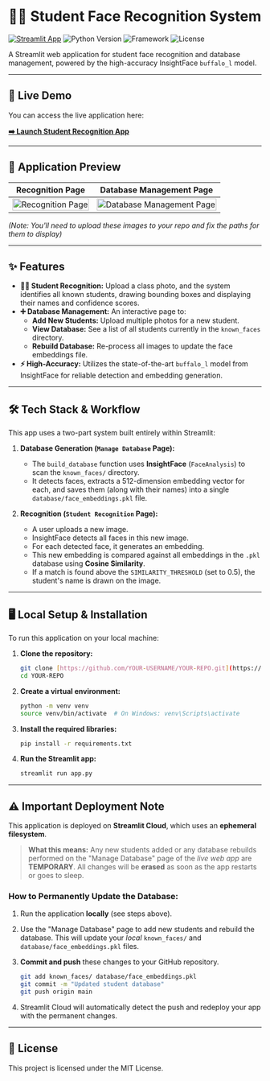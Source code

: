 # 👨‍🎓 Student Face Recognition System

[![Streamlit App](https://static.streamlit.io/badges/streamlit_badge_black_white.svg)](https://YOUR-STREAMLIT-APP-URL.streamlit.app/)
![Python Version](https://img.shields.io/badge/python-3.9%2B-blue)
![Framework](https://img.shields.io/badge/framework-Streamlit-red)
![License](https://img.shields.io/badge/license-MIT-green)

A Streamlit web application for student face recognition and database management, powered by the high-accuracy InsightFace `buffalo_l` model.

---

## 🚀 Live Demo

You can access the live application here:

**[➡️ Launch Student Recognition App](https://YOUR-STREAMLIT-APP-URL.streamlit.app/)**

---

## 📸 Application Preview

| Recognition Page | Database Management Page |
| :---: | :---: |
| <img src="image_9953da.png" alt="Recognition Page" width="100%"> | <img src="image_995434.png" alt="Database Management Page" width="100%"> |

*(Note: You'll need to upload these images to your repo and fix the paths for them to display)*

---

## ✨ Features

* **👨‍🎓 Student Recognition:** Upload a class photo, and the system identifies all known students, drawing bounding boxes and displaying their names and confidence scores.
* **➕ Database Management:** An interactive page to:
    * **Add New Students:** Upload multiple photos for a new student.
    * **View Database:** See a list of all students currently in the `known_faces` directory.
    * **Rebuild Database:** Re-process all images to update the face embeddings file.
* **⚡ High-Accuracy:** Utilizes the state-of-the-art `buffalo_l` model from InsightFace for reliable detection and embedding generation.

---

## 🛠️ Tech Stack & Workflow

This app uses a two-part system built entirely within Streamlit:

1.  **Database Generation (`Manage Database` Page):**
    * The `build_database` function uses **InsightFace** (`FaceAnalysis`) to scan the `known_faces/` directory.
    * It detects faces, extracts a 512-dimension embedding vector for each, and saves them (along with their names) into a single `database/face_embeddings.pkl` file.

2.  **Recognition (`Student Recognition` Page):**
    * A user uploads a new image.
    * InsightFace detects all faces in this new image.
    * For each detected face, it generates an embedding.
    * This new embedding is compared against all embeddings in the `.pkl` database using **Cosine Similarity**.
    * If a match is found above the `SIMILARITY_THRESHOLD` (set to 0.5), the student's name is drawn on the image.

---

## 🖥️ Local Setup & Installation

To run this application on your local machine:

1.  **Clone the repository:**
    ```bash
    git clone [https://github.com/YOUR-USERNAME/YOUR-REPO.git](https://github.com/YOUR-USERNAME/YOUR-REPO.git)
    cd YOUR-REPO
    ```

2.  **Create a virtual environment:**
    ```bash
    python -m venv venv
    source venv/bin/activate  # On Windows: venv\Scripts\activate
    ```
    
3.  **Install the required libraries:**
    ```bash
    pip install -r requirements.txt
    ```
    
4.  **Run the Streamlit app:**
    ```bash
    streamlit run app.py
    ```

---

## ⚠️ Important Deployment Note

This application is deployed on **Streamlit Cloud**, which uses an **ephemeral filesystem**.

> **What this means:** Any new students added or any database rebuilds performed on the "Manage Database" page of the *live web app* are **TEMPORARY**. All changes will be **erased** as soon as the app restarts or goes to sleep.

### How to Permanently Update the Database:
1.  Run the application **locally** (see steps above).
2.  Use the "Manage Database" page to add new students and rebuild the database. This will update your *local* `known_faces/` and `database/face_embeddings.pkl` files.
3.  **Commit and push** these changes to your GitHub repository.

    ```bash
    git add known_faces/ database/face_embeddings.pkl
    git commit -m "Updated student database"
    git push origin main
    ```
4.  Streamlit Cloud will automatically detect the push and redeploy your app with the permanent changes.

---

## 📄 License

This project is licensed under the MIT License.
